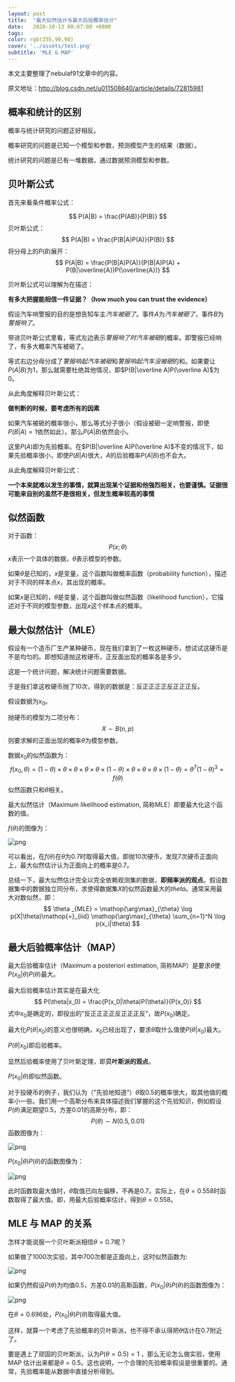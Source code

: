 ```yaml
---
layout: post
title:  "最大似然估计与最大后验概率估计"
date:   2020-10-13 00:07:00 +0800
tags: 
color: rgb(255,90,90)
cover: '../assets/test.png'
subtitle: 'MLE & MAP'
---
```




本文主要整理了nebulaf91文章中的内容。

原文地址：http://blog.csdn.net/u011508640/article/details/72815981



## 概率和统计的区别

概率与统计研究的问题正好相反。

概率研究的问题是已知一个模型和参数，预测模型产生的结果（数据）。

统计研究的问题是已有一堆数据，通过数据预测模型和参数。



## 贝叶斯公式

首先来看条件概率公式：

$$
P(A|B) = \frac{P(AB)}{P(B)}
$$
贝叶斯公式：
$$
P(A|B) = \frac{P(B|A)P(A)}{P(B)}
$$
将分母上的$P(B)$展开：
$$
P(A|B) = \frac{P(B|A)P(A)}{P(B|A)P(A) + P(B|\overline{A})P(\overline{A})}
$$


贝叶斯公式可以理解为在描述：

**有多大把握能相信一件证据？（how much you can trust the evidence）**



假设汽车响警报的目的是想告知车主*汽车被砸了*。事件$A$为*汽车被砸了*，事件$B$为*警报响了*。

带进贝叶斯公式里看，等式左边表示*警报响了时汽车被砸*的概率。即警报已经响了，有多大概率汽车被砸了。

等式右边分母分成了*警报响起汽车被砸*和*警报响起汽车没被砸*的和。如果要让$P(A|B)$为$1$，那么就需要杜绝其他情况，即$P(B|\overline A)P(\overline A)$为$0$。

从此角度解释贝叶斯公式：

**做判断的时候，要考虑所有的因素**



如果汽车被砸的概率很小，那么等式分子很小（假设被砸一定响警报，即使$P(B|A)=1$依然如此）。那么$P(A|B)$依然会小。

这里$P(A)$即为先验概率。在$P(B|\overline A)P(\overline A)$不变的情况下，如果先验概率很小，即使$P(B|A)$很大，$A$的后验概率$P(A|B)$也不会大。

从此角度解释贝叶斯公式：

**一个本来就难以发生的事情，就算出现某个证据和他强烈相关，也要谨慎。证据很可能来自别的虽然不是很相关，但发生概率较高的事情**



## 似然函数

对于函数：
$$
P(x;\theta)
$$
$x$表示一个具体的数据，$\theta$表示模型的参数。

如果$\theta$是已知的，$x$是变量，这个函数叫做概率函数（probability function），描述对于不同的样本点$x$，其出现的概率。

如果$x$是已知的，$\theta$是变量，这个函数叫做似然函数（likelihood function），它描述对于不同的模型参数，出现$x$这个样本点的概率。



## 最大似然估计（MLE）

假设有一个造币厂生产某种硬币，现在我们拿到了一枚这种硬币，想试试这硬币是不是均匀的。即想知道抛这枚硬币，正反面出现的概率各是多少。

这是一个统计问题，解决统计问题需要数据。

于是我们拿这枚硬币抛了10次，得到的数据是：反正正正正反正正正反。

假设数据为$x_0$。

抛硬币的模型为二项分布：
$$
X \sim B(n,p)
$$
则要求解的正面出现的概率$\theta$为模型参数。

数据$x_0$的似然函数为：
$$
f(x_0 ,\theta) = (1-\theta)\times\theta\times\theta\times\theta\times\theta\times(1-\theta)\times\theta\times\theta\times\theta\times(1-\theta) = \theta ^ 7(1 - \theta)^3 = f(\theta)
$$
似然函数只和$\theta$相关。

最大似然估计（Maximum likelihood estimation, 简称MLE）即要最大化这个函数的值。

$f(\theta)$的图像为：

![png]({{site.url}}\assets\MLE_&_MAP\1.png)

可以看出，在$f(\theta)$在$\theta$为$0.7$时取得最大值，即抛10次硬币，发现7次硬币正面向上，最大似然估计认为正面向上的概率是$0.7$。



总结一下，最大似然估计完全以完全依赖观测集的数据，**即频率派的观点**。假设数据集中的数据独立同分布，求使得数据集$X$的似然函数最大的$theta$。通常采用最大对数似然，即：
$$
\theta _{MLE} = \mathop{\arg\max}_{\theta} \log p(X|\theta)\mathop{=}_{iid} \mathop{\arg\max}_{\theta} \sum_{n=1}^N \log p(x_i|\theta)
$$




## 最大后验概率估计（MAP）

最大后验概率估计（Maximum a posteriori estimation, 简称MAP）是要求$\theta$使$P(x_0|\theta)P(\theta)$最大。

最大后验概率估计其实是在最大化
$$
P(\theta|x_0) = \frac{P(x_0|\theta)P(\theta)}{P(x_0)}
$$
式中$x_0$是确定的，即投出的“反正正正正反正正正反”，故$P(x_0)$确定。

最大化$P(\theta | x_0)$的意义也很明确，$x_0$已经出现了，要求$\theta$取什么值使$P(\theta | x_0)$最大。

$P(\theta | x_0)$即后验概率。

显然后验概率使用了贝叶斯定理，即**贝叶斯派的观点**。

$P(x_0|\theta)$即似然函数。

对于投硬币的例子，我们认为（”先验地知道“）$\theta$取$0.5$的概率很大，取其他值的概率小一些。我们用一个高斯分布来具体描述我们掌握的这个先验知识，例如假设$P(\theta)$满足期望$0.5$，方差$0.01$的高斯分布，即：
$$
P(\theta)\sim N(0.5,0.01)
$$
函数图像为：

![png]({{site.url}}\assets\MLE_&_MAP\2.png)

$P(x_0|\theta)P(\theta)$的函数图像为：

![png]({{site.url}}\assets\MLE_&_MAP\3.png)

此时函数取最大值时，$\theta$取值已向左偏移，不再是$0.7$。实际上，在$\theta = 0.558$时函数取得了最大值。即，用最大后验概率估计，得到$\theta = 0.558$。



## MLE 与 MAP 的关系

怎样才能说服一个贝叶斯派相信$\theta = 0.7$呢？

如果做了1000次实验，其中700次都是正面向上，这时似然函数为:

![png]({{site.url}}\assets\MLE_&_MAP\4.png)

如果仍然假设$P(\theta)$为均值$0.5$，方差$0.01$的高斯函数，$P(x_0 | \theta) P(\theta)$的函数图像为：

![png]({{site.url}}\assets\MLE_&_MAP\5.png)

在$\theta = 0.696$处，$P(x_0 | \theta) P(\theta)$取得最大值。

这样，就算一个考虑了先验概率的贝叶斯派，也不得不承认得把$\theta$估计在$0.7$附近了。

要是遇上了顽固的贝叶斯派，认为$P(\theta = 0.5) = 1$ ，那么无论怎么做实验，使用 MAP 估计出来都是$\theta = 0.5$。这也说明，一个合理的先验概率假设是很重要的。通常，先验概率能从数据中直接分析得到。


